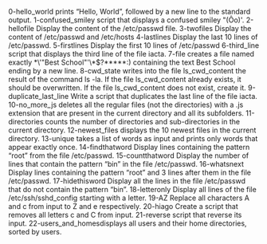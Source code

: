 0-hello_world prints “Hello, World”, followed by a new line to the standard output.
1-confused_smiley  script that displays a confused smiley "(Ôo)'.
2-hellofile Display the content of the /etc/passwd file.
3-twofiles Display the content of /etc/passwd and /etc/hosts
4-lastlines Display the last 10 lines of /etc/passwd.
5-firstlines Display the first 10 lines of /etc/passwd
6-third_line script that displays the third line of the file iacta.
7-file creates a file named exactly \*\\'"Best School"\'\\*$\?\*\*\*\*\*:) containing the text Best School ending by a new line.
8-cwd_state writes into the file ls_cwd_content the result of the command ls -la. If the file ls_cwd_content already exists, it should be overwritten. If the file ls_cwd_content does not exist, create it.
9-duplicate_last_line Write a script that duplicates the last line of the file iacta.
10-no_more_js deletes all the regular files (not the directories) with a .js extension that are present in the current directory and all its subfolders.
11-directories counts the number of directories and sub-directories in the current directory.
12-newest_files displays the 10 newest files in the current directory.
13-unique takes a list of words as input and prints only words that appear exactly once.
14-findthatword Display lines containing the pattern “root” from the file /etc/passwd.
15-countthatword Display the number of lines that contain the pattern “bin” in the file /etc/passwd.
16-whatsnext Display lines containing the pattern “root” and 3 lines after them in the file /etc/passwd.
17-hidethisword Display all the lines in the file /etc/passwd that do not contain the pattern “bin”.
18-letteronly Display all lines of the file /etc/ssh/sshd_config starting with a letter.
19-AZ Replace all characters A and c from input to Z and e respectively.
20-hiago Create a script that removes all letters c and C from input.
21-reverse  script that reverse its input.
22-users_and_homesdisplays all users and their home directories, sorted by users.
